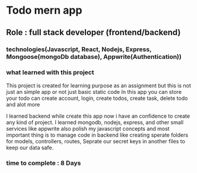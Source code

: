 # Todo mern app
## Role : full stack developer (frontend/backend)
### technologies(Javascript, React, Nodejs, Express, Mongoose(mongoDb database), Appwrite(Authentication))

### what learned with this project
This project is created for learning purpose as an assignment but this is not just an simple app or not just basic static code In this app you can store your todo can create account, login, create todos, create task, delete todo and alot more 

I learned backend while create this app now i have an confidence to create any kind of project. I learned mongodb, nodejs, express, and other small services like appwrite also polish my javascript concepts and most important thing is to manage code in backend like creating sperate folders for models, controllers, routes, Seprate our secret keys in another files to keep our data safe.

### time to complete : 8 Days